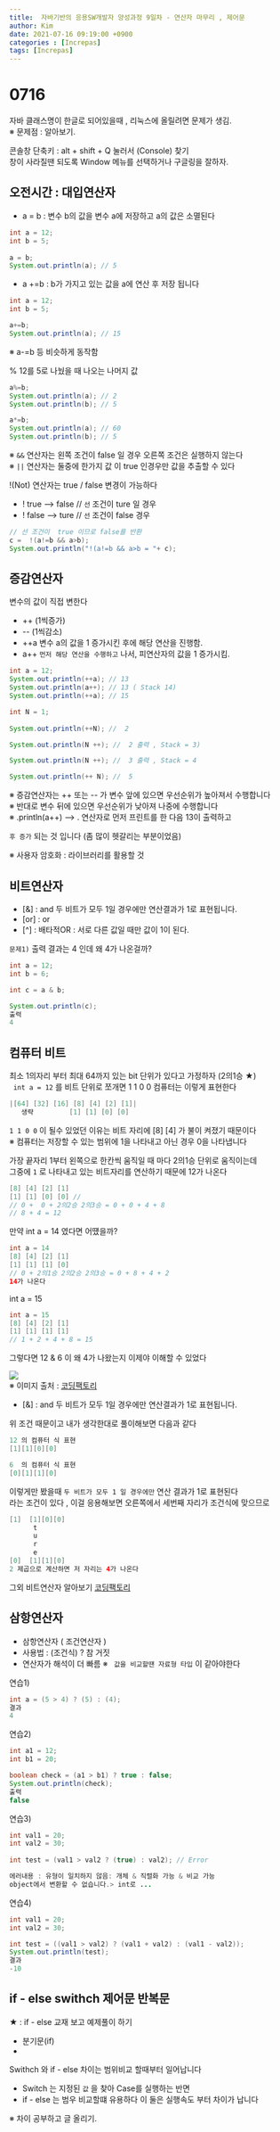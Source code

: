 ```yaml
---
title:  자바기반의 응용SW개발자 양성과정 9일차 - 연산자 마무리 , 제어문
author: Kim
date: 2021-07-16 09:19:00 +0900
categories : [Increpas]
tags: [Increpas]
---
```



# 0716 

자바 클래스명이 한글로 되어있을때 , 리눅스에 올릴려면 문제가 생김.<br>
※ 문제점 : 알아보기.<br>

콘솔창 단축키 : alt + shift + Q 눌러서 (Console) 찾기<br>
창이 사라질땐 되도록 Window 메뉴를 선택하거나 구글링을 잘하자.<br>

## 오전시간 : 대입연산자

- a = b : 변수 b의 값을 변수 a에 저장하고 a의 값은 소멸된다

```java
int a = 12;
int b = 5;
		
a = b;
System.out.println(a); // 5
```

- a +=b : b가 가지고 있는 값을 a에 연산 후 저장 됩니다<br>

```java
int a = 12;
int b = 5;

a+=b;
System.out.println(a); // 15
```
※ a-=b 등 비슷하게 동작함<br>

%  12를 5로 나눴을 때 나오는 나머지 값<br>

```java
a%=b;
System.out.println(a); // 2
System.out.println(b); // 5

a*=b;
System.out.println(a); // 60
System.out.println(b); // 5
```

※ ```&&``` 연산자는 왼쪽 조건이 false 일 경우 오른쪽 조건은 실행하지 않는다<br>
※ ```||``` 연산자는 둘중에 한가지 값 이 true 인경우만 값을 추출할 수 있다<br>

!(Not) 연산자는 true / false 변경이 가능하다<br>

- ! true --> false // ```선``` 조건이 ture 일 경우
- ! false --> ture // ```선``` 조건이 false 경우

```java
// 선 조건이  true 이므로 false를 반환
c =  !(a!=b && a>b);
System.out.println("!(a!=b && a>b = "+ c);
```

## 증감연산자

변수의 값이 직접 변한다<br>

- ++ (1씩증가)
- -- (1씩감소)
- ++a 변수 a의 값을 1 증가시킨 후에 해당 연산을 진행함.
- a++ ```먼저 해당 연산을 수행하고``` 나서, 피연산자의 값을 1 증가시킴.

```java
int a = 12;
System.out.println(++a); // 13
System.out.println(a++); // 13 ( Stack 14)
System.out.println(++a); // 15
```

```java
int N = 1;
		
System.out.println(++N); //  2

System.out.println(N ++); //  2 출력 , Stack = 3)

System.out.println(N ++); //  3 출력 , Stack = 4  

System.out.println(++ N); //  5
```
※ 증감연산자는 ++ 또는 -- 가 변수 앞에 있으면 우선순위가 높아져서 수행합니다<br>
※ 반대로 변수 뒤에 있으면 우선순위가 낮아져 나중에 수행합니다<br>
※ .println(a++) --> . 연산자로 먼저 프린트를 한 다음 13이 출력하고 <br>

  ```후 증가``` 되는 것 입니다 (좀 많이 헷갈리는 부분이었음) <br>

※ 사용자 암호화 : 라이브러리를 활용할 것<br>


## 비트연산자

- [&] : and 두 비트가 모두 1일 경우에만 연산결과가 1로 표현됩니다.
- [or] : or
- [^] : 배타적OR : 서로 다른 값일 때만 값이 1이 된다.

```문제1)``` 출력 결과는 4 인데 왜 4가 나온걸까?<br>

```java
int a = 12;
int b = 6;

int c = a & b;

System.out.println(c);
출력
4
```

## 컴퓨터 비트<br>

최소 1의자리 부터 최대 64까지 있는 bit 단위가 있다고 가정하자 (2의1승 ★)<br>
``` int a = 12``` 를 비트 단위로 쪼개면 1 1 0 0 컴퓨터는 이렇게 표현한다<br>

```java
|[64] [32] [16] [8] [4] [2] [1]|
   생략         [1] [1] [0] [0]
```

```1 1 0 0``` 이 될수 있었던 이유는 비트 자리에 [8] [4] 가 불이 켜졌기 때문이다<br>
※ 컴퓨터는 저장할 수 있는 범위에 1을 나타내고 아닌 경우 0을 나타냅니다<br>

가장 끝자리 1부터 왼쪽으로 한칸씩 움직일 때 마다 2의1승 단위로 움직이는데<br>
그중에 ``` 1 ``` 로 나타내고 있는 비트자리를 연산하기 때문에 12가 나온다<br>

```java
[8] [4] [2] [1]
[1] [1] [0] [0] //  
// 0 +  0 + 2의2승 2의3승 = 0 + 0 + 4 + 8 
// 8 + 4 = 12
```

만약 int a = 14 였다면 어떘을까?<br>
```java
int a = 14
[8] [4] [2] [1]
[1] [1] [1] [0] 
// 0 + 2의1승 2의2승 2의3승 = 0 + 8 + 4 + 2
14가 나온다
```

int a = 15<br>

```java
int a = 15
[8] [4] [2] [1]
[1] [1] [1] [1]
// 1 + 2 + 4 + 8 = 15
```

그렇다면 12 & 6 이 왜 4가 나왔는지 이제야 이해할 수 있었다<br>

<img src = "/post/Java/and.png"><br>
※ 이미지 출처 : <a href = "https://coding-factory.tistory.com/521">코딩팩토리</a>
- [&] : and 두 비트가 모두 1일 경우에만 연산결과가 1로 표현됩니다.

위 조건 때문이고 내가 생각한대로 풀이해보면 다음과 같다<br>

```java
12 의 컴퓨터 식 표현
[1][1][0][0]

6  의 컴퓨터 식 표현
[0][1][1][0]
```

이렇게만 봤을때 ``` 두 비트가 모두 1 일 경우에만 ``` 연산 결과가 1로 표현된다<br>
라는 조건이 있다 , 이걸 응용해보면 오른쪽에서 세번째 자리가 조건식에 맞으므로<br>

```java
[1]  [1][0][0]
      t
      u
      r
      e  
[0]  [1][1][0]
2 제곱으로 계산하면 저 자리는 4가 나온다
```

그외 비트연산자 알아보기 <a href = "https://coding-factory.tistory.com/521">코딩팩토리</a>

## 삼항연산자

- 삼항연산자 ( 조건연산자 )
- 사용법 : (조건식) ? 참 거짓
- 연산자가 해석이 더 빠름
※ ``` 값을 비교할땐 자료형 타입``` 이 같아야한다<br>

연습1)<br>

```java
int a = (5 > 4) ? (5) : (4);
결과
4
```

연습2)<br>

```java
int a1 = 12;
int b1 = 20;

boolean check = (a1 > b1) ? true : false;
System.out.println(check);
출력
false
```

연습3)<br>

```java
int val1 = 20;
int val2 = 30;
		
int test = (val1 > val2 ? (true) : val2); // Error

에러내용 : 유형이 일치하지 않음: 개체 & 직렬화 가능 & 비교 가능
object에서 변환할 수 없습니다.> int로 ...
```

연습4)<br>
```java
int val1 = 20;
int val2 = 30;

int test = ((val1 > val2) ? (val1 + val2) : (val1 - val2));
System.out.println(test);
결과
-10
```

## if - else  swithch 제어문 반복문

★ : if - else 교재 보고 예제풀이 하기

- 분기문(if)
- 

Swithch 와 if - else 차이는 범위비교 할때부터 일어납니다 <br>
- Switch 는 지정된 ``` 값 ``` 을 찾아 Case를 실행하는 반면
- if - else 는 범우 비교할떄 유용하다 이 둘은 실행속도 부터 차이가 납니다

※ 차이 공부하고 글 올리기.